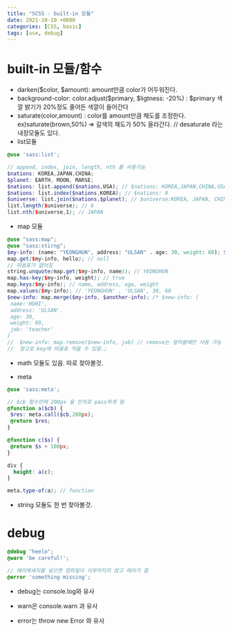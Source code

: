 ```yaml
---
title: "SCSS - built-in 모듈"
date: 2021-10-10 +0800
categories: [CSS, basic]
tags: [use, debug]
---
```


# built-in 모듈/함수

- darken($color, $amount): amount만큼 color가 어두워진다.
- background-color: color.adjust($primary, $ligtness: -20%) : $primary 색깔 밝기가 20%정도 줄어든 색깔이 들어간다
- saturate(color,amount) : color를 amount만큼 채도를 조정한다. ex)saturate(brown,50%) ⇒ 갈색의 채도가 50% 올라간다. // desaturate 라는 내장모듈도 있다.
- list모듈

```scss
@use 'sass:list';

// append, index, join, length, nth 를 사용가능
$nations: KOREA,JAPAN,CHINA;
$planet: EARTH, MOON, MARSE;
$nations: list.append($nations,USA); // $nations: KOREA,JAPAN,CHINA,USA
$nations: list.index($nations,KOREA); // $nations: 0
$universe: list.join($nations,$planet); // $universe:KOREA, JAPAN, CHINA,EARTH, MOON, MARSE
list.length($universe); // 6
list.nth($universe,1); // JAPAN
```

- map 모듈

```scss
@use "sass:map";
@use "sass:stirng";
$my-info: (name: "YEONGHUN", address: "ULSAN" . age: 30, weight: 60); $another-info: (name: "HOHI", job: "teacher") map.get($my-info, name); // 'YEONGHUN'
map.get($my-info, hello); // null
// 따옴표가 없어짐
string.unquote(map.get($my-info, name)); // YEONGHUN
map.has-key($my-info, weight); // true
map.keys($my-info); // name, address, age, weight
map.values($my-info); // 'YEONGHUN' , 'ULSAN', 30, 60
$new-info: map.merge($my-info, $another-info); /* $new-info: (
 name:'HOHI',
 address: 'ULSAN'.
 age: 30,
 weight: 60,
 job: 'teacher'
)
//  $new-info: map.remove($new-info, job) // remove는 덮어쓸때만 사용 가능
//  참고로 key에 따옴표 적을 수 있음.;
```

- math 모듈도 있음. 따로 찾아볼것.

- meta

```scss
@use 'sass:meta';

// $cb 함수안에 200px 을 인자로 pass하게 됨
@function a($cb) {
 $res: meta.call($cb,200px);
 @return $res;
}

@function c($s) {
 @return $s + 100px;
}

div {
  height: a(c);
}

meta.type-of(a); // function
```

- string 모듈도 한 번 찾아볼것.

# debug

```scss
@debug "heelo";
@warn 'be careful!';

// 에러메세지를 넣으면 컴파일이 이루어지지 않고 에러가 뜸
@error 'something missing';
```

- debug는 console.log와 유사

- warn은 console.warn 과 유사

- error는 throw new Error 와 유사

